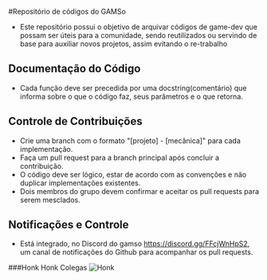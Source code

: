 #Repositório de códigos do GAMSo

- Este repositório possui o objetivo de arquivar códigos de game-dev que possam ser úteis para a comunidade, sendo reutilizados ou servindo de base para auxiliar novos projetos, assim evitando o re-trabalho


## Documentação do Código

- Cada função deve ser precedida por uma docstring(comentário) que informa sobre o que o código faz, seus parâmetros e o que retorna.

## Controle de Contribuições

- Crie uma branch com o formato "[projeto] - [mecânica]" para cada implementação.
- Faça um pull request para a branch principal após concluir a contribuição.
- O código deve ser lógico, estar de acordo com as convenções e não duplicar implementações existentes.
- Dois membros do grupo devem confirmar e aceitar os pull requests para serem mesclados.

## Notificações e Controle

- Está integrado, no Discord do gamso https://discord.gg/FFcjWnHpS2, um canal de notificações do Github para acompanhar os pull requests.

###Honk Honk Colegas
![Honk](https://i.pinimg.com/originals/31/b7/34/31b7344a138dac565a1c31fe4a1dce78.gif)